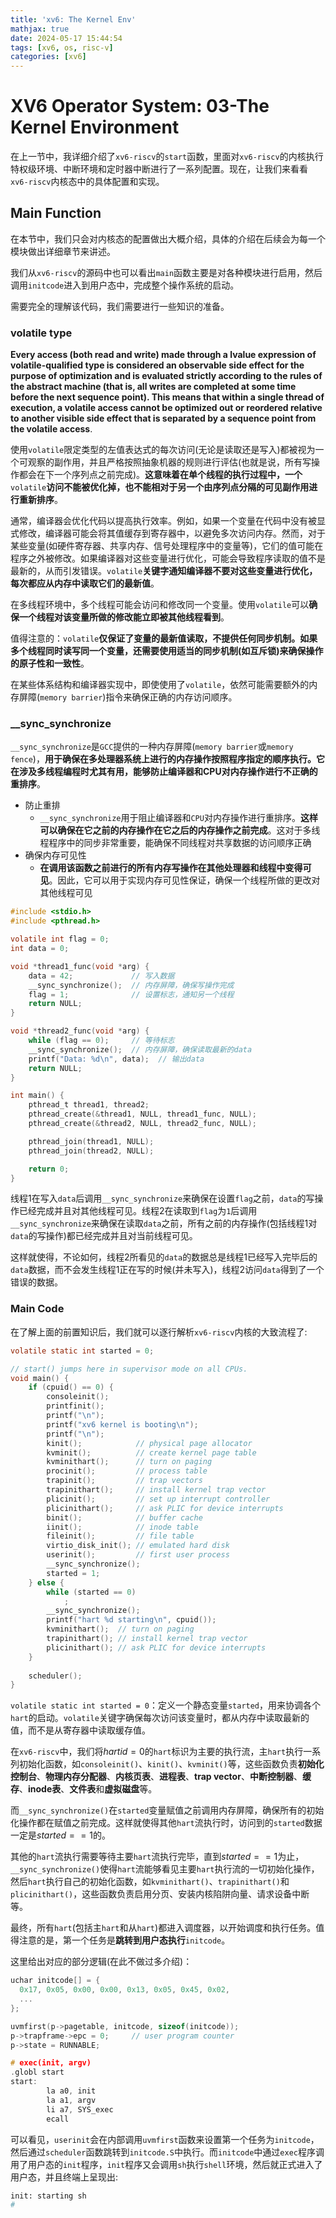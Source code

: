 ```yaml
---
title: 'xv6: The Kernel Env'
mathjax: true
date: 2024-05-17 15:44:54
tags: [xv6, os, risc-v]
categories: [xv6]
---
```


# XV6 Operator System: 03-The Kernel Environment

在上一节中，我详细介绍了`xv6-riscv`的`start`函数，里面对`xv6-riscv`的内核执行特权级环境、中断环境和定时器中断进行了一系列配置。现在，让我们来看看`xv6-riscv`内核态中的具体配置和实现。

## Main Function

在本节中，我们只会对内核态的配置做出大概介绍，具体的介绍在后续会为每一个模块做出详细章节来讲述。

我们从`xv6-riscv`的源码中也可以看出`main`函数主要是对各种模块进行启用，然后调用`initcode`进入到用户态中，完成整个操作系统的启动。

需要完全的理解该代码，我们需要进行一些知识的准备。

### volatile type

**Every access (both read and write) made through a lvalue expression of volatile-qualified type is considered an observable side effect for the purpose of optimization and is evaluated strictly according to the rules of the abstract machine (that is, all writes are completed at some time before the next sequence point). This means that within a single thread of execution, a volatile access cannot be optimized out or reordered relative to another visible side effect that is separated by a sequence point from the volatile access**.

使用`volatile`限定类型的左值表达式的每次访问(无论是读取还是写入)都被视为一个可观察的副作用，并且严格按照抽象机器的规则进行评估(也就是说，所有写操作都会在下一个序列点之前完成)。**这意味着在单个线程的执行过程中，一个**`volatile`**访问不能被优化掉，也不能相对于另一个由序列点分隔的可见副作用进行重新排序**。

通常，编译器会优化代码以提高执行效率。例如，如果一个变量在代码中没有被显式修改，编译器可能会将其值缓存到寄存器中，以避免多次访问内存。然而，对于某些变量(如硬件寄存器、共享内存、信号处理程序中的变量等)，它们的值可能在程序之外被修改。如果编译器对这些变量进行优化，可能会导致程序读取的值不是最新的，从而引发错误。`volatile`**关键字通知编译器不要对这些变量进行优化，每次都应从内存中读取它们的最新值**。

在多线程环境中，多个线程可能会访问和修改同一个变量。使用`volatile`可以**确保一个线程对该变量所做的修改能立即被其他线程看到**。

值得注意的：`volatile`**仅保证了变量的最新值读取，不提供任何同步机制。如果多个线程同时读写同一个变量，还需要使用适当的同步机制(如互斥锁)来确保操作的原子性和一致性**。

在某些体系结构和编译器实现中，即使使用了`volatile`，依然可能需要额外的内存屏障(`memory barrier`)指令来确保正确的内存访问顺序。

### __sync_synchronize

`__sync_synchronize`是`GCC`提供的一种内存屏障(`memory barrier`或`memory fence`)，**用于确保在多处理器系统上进行的内存操作按照程序指定的顺序执行。它在涉及多线程编程时尤其有用，能够防止编译器和CPU对内存操作进行不正确的重排序**。

- 防止重排
  - `__sync_synchronize`用于阻止编译器和`CPU`对内存操作进行重排序。**这样可以确保在它之前的内存操作在它之后的内存操作之前完成**。这对于多线程程序中的同步非常重要，能确保不同线程对共享数据的访问顺序正确
- 确保内存可见性
  - **在调用该函数之前进行的所有内存写操作在其他处理器和线程中变得可见**。因此，它可以用于实现内存可见性保证，确保一个线程所做的更改对其他线程可见

```c 
#include <stdio.h>
#include <pthread.h>

volatile int flag = 0;
int data = 0;

void *thread1_func(void *arg) {
    data = 42;             // 写入数据
    __sync_synchronize();  // 内存屏障，确保写操作完成
    flag = 1;              // 设置标志，通知另一个线程
    return NULL;
}

void *thread2_func(void *arg) {
    while (flag == 0);     // 等待标志
    __sync_synchronize();  // 内存屏障，确保读取最新的data
    printf("Data: %d\n", data);  // 输出data
    return NULL;
}

int main() {
    pthread_t thread1, thread2;
    pthread_create(&thread1, NULL, thread1_func, NULL);
    pthread_create(&thread2, NULL, thread2_func, NULL);

    pthread_join(thread1, NULL);
    pthread_join(thread2, NULL);

    return 0;
}
```

线程1在写入`data`后调用`__sync_synchronize`来确保在设置`flag`之前，`data`的写操作已经完成并且对其他线程可见。线程2在读取到`flag`为`1`后调用`__sync_synchronize`来确保在读取`data`之前，所有之前的内存操作(包括线程1对`data`的写操作)都已经完成并且对当前线程可见。

这样就使得，不论如何，线程2所看见的`data`的数据总是线程1已经写入完毕后的`data`数据，而不会发生线程1正在写的时候(并未写入)，线程2访问`data`得到了一个错误的数据。

### Main Code

在了解上面的前置知识后，我们就可以逐行解析`xv6-riscv`内核的大致流程了:

```c
volatile static int started = 0;

// start() jumps here in supervisor mode on all CPUs.
void main() {
    if (cpuid() == 0) {
        consoleinit();
        printfinit();
        printf("\n");
        printf("xv6 kernel is booting\n");
        printf("\n");
        kinit();            // physical page allocator
        kvminit();          // create kernel page table
        kvminithart();      // turn on paging
        procinit();         // process table
        trapinit();         // trap vectors
        trapinithart();     // install kernel trap vector
        plicinit();         // set up interrupt controller
        plicinithart();     // ask PLIC for device interrupts
        binit();            // buffer cache
        iinit();            // inode table
        fileinit();         // file table
        virtio_disk_init(); // emulated hard disk
        userinit();         // first user process
        __sync_synchronize();
        started = 1;
    } else {
        while (started == 0)
            ;
        __sync_synchronize();
        printf("hart %d starting\n", cpuid());
        kvminithart();  // turn on paging
        trapinithart(); // install kernel trap vector
        plicinithart(); // ask PLIC for device interrupts
    }
    
    scheduler();
}
```

`volatile static int started = 0`：定义一个静态变量`started`，用来协调各个`hart`的启动。`volatile`关键字确保每次访问该变量时，都从内存中读取最新的值，而不是从寄存器中读取缓存值。

在`xv6-riscv`中，我们将$hartid = 0$的`hart`标识为主要的执行流，主`hart`执行一系列初始化函数，如`consoleinit()`、`kinit()`、`kvminit()`等，这些函数负责**初始化控制台**、**物理内存分配器**、**内核页表**、**进程表**、**trap vector**、**中断控制器**、**缓存**、**inode表**、**文件表**和**虚拟磁盘**等。

而`__sync_synchronize()`在`started`变量赋值之前调用内存屏障，确保所有的初始化操作都在赋值之前完成。这样就使得其他`hart`流执行时，访问到的`started`数据一定是$started == 1$的。

其他的`hart`流执行需要等待主要`hart`流执行完毕，直到$started == 1$为止，`__sync_synchronize()`使得`hart`流能够看见主要`hart`执行流的一切初始化操作，然后`hart`执行自己的初始化函数，如`kvminithart()`、`trapinithart()`和`plicinithart()`，这些函数负责启用分页、安装内核陷阱向量、请求设备中断等。

最终，所有`hart`(包括主`hart`和从`hart`)都进入调度器，以开始调度和执行任务。值得注意的是，第一个任务是**跳转到用户态执行**`initcode`。

这里给出对应的部分逻辑(在此不做过多介绍)：

```c
uchar initcode[] = {
  0x17, 0x05, 0x00, 0x00, 0x13, 0x05, 0x45, 0x02,
  ...
};

uvmfirst(p->pagetable, initcode, sizeof(initcode));
p->trapframe->epc = 0;     // user program counter
p->state = RUNNABLE;

# exec(init, argv)
.globl start
start:
        la a0, init
        la a1, argv
        li a7, SYS_exec
        ecall
```

可以看见，`userinit`会在内部调用`uvmfirst`函数来设置第一个任务为`initcode`，然后通过`scheduler`函数跳转到`initcode.S`中执行。而`initcode`中通过`exec`程序调用了用户态的`init`程序，`init`程序又会调用`sh`执行`shell`环境，然后就正式进入了用户态，并且终端上呈现出:

```bash
init: starting sh
#  
```


